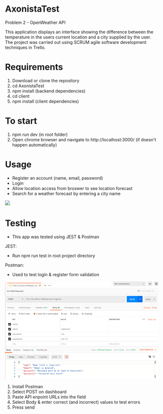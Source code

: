 # AxonistaTest

Problem 2 - OpenWeather API

This application displays an interface showing the difference between the temperature in the users current location and a city
supplied by the user. The project was carried out using SCRUM agile software development techniques in Trello.

# Requirements

1. Download or clone the repository
2. cd AxonistaTest
3. npm install (backend dependencies)
4. cd client
5. npm install (client dependencies)

# To start

1. npm run dev (in root folder)
2. Open chrome browser and navigate to http://localhost:3000/ (if doesn't happen automatically)

# Usage

- Register an account (name, email, password)
- Login
- Allow location access from broswer to see location forecast
- Search for a weather forecast by entering a city name

![](img/app.gif)

# Testing
- This app was tested using JEST & Postman

JEST:

- Run npm run test in root project directory

Postman:

- Used to test login & register form validation

![](img/register.png)
 
1. Install Postman
2. Select POST on dashboard
3. Paste API enpoint URLs into the field
4. Select Body & enter correct (and incorrect) values to test errors
5. Press send 



